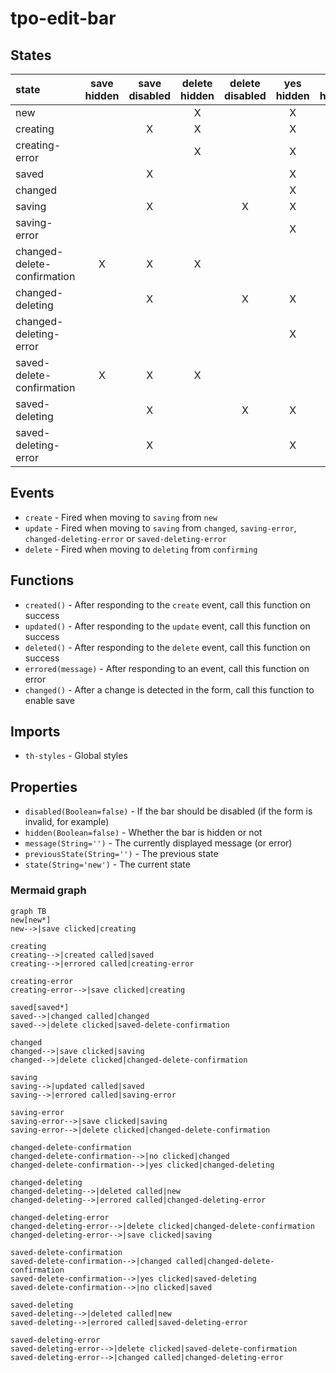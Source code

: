 # tpo-edit-bar
>

## States

|            state            | save hidden | save disabled | delete hidden | delete disabled | yes hidden | no hidden |     message   | error |
|:----------------------------|:-----------:|:-------------:|:-------------:|:---------------:|:----------:|:---------:|:-------------:|:-----:|
| new                         |             |               | X             |                 | X          | X         |               |       |
| creating                    |             | X             | X             |                 | X          | X         | Creating...   |       |
| creating-error              |             |               | X             |                 | X          | X         | {error}       | X     |
| saved                       |             | X             |               |                 | X          | X         |               |       |
| changed                     |             |               |               |                 | X          | X         |               |       |
| saving                      |             | X             |               | X               | X          | X         | Saving...     |       |
| saving-error                |             |               |               |                 | X          | X         | {error}       | X     |
| changed-delete-confirmation | X           | X             | X             |                 |            |           | Are you sure? |       |
| changed-deleting            |             | X             |               | X               | X          | X         | deleting...   |       |
| changed-deleting-error      |             |               |               |                 | X          | X         | {error}       | X     |
| saved-delete-confirmation   | X           | X             | X             |                 |            |           | Are you sure? |       |
| saved-deleting              |             | X             |               | X               | X          | X         | deleting...   |       |
| saved-deleting-error        |             | X             |               |                 | X          | X         | {error}       | X     |

## Events
- `create` - Fired when moving to `saving` from `new`
- `update` - Fired when moving to `saving` from `changed`, `saving-error`, `changed-deleting-error` or `saved-deleting-error`
- `delete` - Fired when moving to `deleting` from `confirming`

## Functions
- `created()` - After responding to the `create` event, call this function on success
- `updated()` - After responding to the `update` event, call this function on success
- `deleted()` - After responding to the `delete` event, call this function on success
- `errored(message)` - After responding to an event, call this function on error
- `changed()` - After a change is detected in the form, call this function to enable save

## Imports
- `th-styles` - Global styles

## Properties
- `disabled(Boolean=false)` - If the bar should be disabled (if the form is invalid, for example)
- `hidden(Boolean=false)` - Whether the bar is hidden or not
- `message(String='')` - The currently displayed message (or error)
- `previousState(String='')` - The previous state
- `state(String='new')` - The current state

### Mermaid graph
````text
graph TB
new[new*]
new-->|save clicked|creating

creating
creating-->|created called|saved
creating-->|errored called|creating-error

creating-error
creating-error-->|save clicked|creating

saved[saved*]
saved-->|changed called|changed
saved-->|delete clicked|saved-delete-confirmation

changed
changed-->|save clicked|saving
changed-->|delete clicked|changed-delete-confirmation

saving
saving-->|updated called|saved
saving-->|errored called|saving-error

saving-error
saving-error-->|save clicked|saving
saving-error-->|delete clicked|changed-delete-confirmation

changed-delete-confirmation
changed-delete-confirmation-->|no clicked|changed
changed-delete-confirmation-->|yes clicked|changed-deleting

changed-deleting
changed-deleting-->|deleted called|new
changed-deleting-->|errored called|changed-deleting-error

changed-deleting-error
changed-deleting-error-->|delete clicked|changed-delete-confirmation
changed-deleting-error-->|save clicked|saving

saved-delete-confirmation
saved-delete-confirmation-->|changed called|changed-delete-confirmation
saved-delete-confirmation-->|yes clicked|saved-deleting
saved-delete-confirmation-->|no clicked|saved

saved-deleting
saved-deleting-->|deleted called|new
saved-deleting-->|errored called|saved-deleting-error

saved-deleting-error
saved-deleting-error-->|delete clicked|saved-delete-confirmation
saved-deleting-error-->|changed called|changed-deleting-error
````
